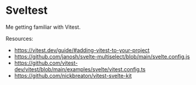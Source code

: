 # Sveltest

Me getting familiar with Vitest.

Resources:

- https://vitest.dev/guide/#adding-vitest-to-your-project
- https://github.com/janosh/svelte-multiselect/blob/main/svelte.config.js
- https://github.com/vitest-dev/vitest/blob/main/examples/svelte/vitest.config.ts
- https://github.com/nickbreaton/vitest-svelte-kit

